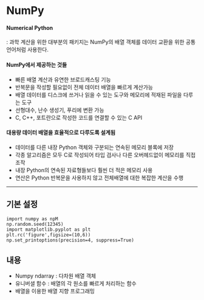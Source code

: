 # NumPy 
#### Numerical Python
: 과학 계산을 위한 대부분의 패키지는 NumPy의 배열 객체를 데이터 교환을 위한 공통 언어처럼 사용한다.

#### NumPy에서 제공하는 것들
- 빠른 배열 계산과 유연한 브로드캐스팅 기능
- 반복문을 작성할 필요없이 전체 데이터 배열을 빠르게 계산가능
- 배열 데이터를 디스크에 쓰거나 읽을 수 있는 도구와 메모리에 적재된 파일을 다루는 도구
- 선형대수, 난수 생성기, 푸리에 변환 가능
- C, C++, 포트란으로 작성한 코드를 연결할 수 있는 C API

#### 대용량 데이터 배열을 효율적으로 다루도록 설계됨
- 데이터를 다른 내장 Python 객체와 구분되는 연속된 메모리 블록에 저장
- 각종 알고리즘은 모두 C로 작성되어 타입 검사나 다른 오버헤드없이 메모리를 직접 조작
- 내장 Python의 연속된 자료형들보다 훨씬 더 적은 메모리 사용
- 연산은 Python 반복문을 사용하지 않고 전체배열에 대한 복잡한 계산을 수행

----
## 기본 설정  
```{.python}
import numpy as npM
np.random.seed(12345)
import matplotlib.pyplot as plt
plt.rc('figure',figsize=(10,6))
np.set_printoptions(precision=4, suppress=True)
```
## 내용
- Numpy ndarray : 다차원 배열 객체
- 유니버셜 함수 : 배열의 각 원소를 빠르게 처리하는 함수
- 배열을 이용한 배열 지향 프로그래밍
